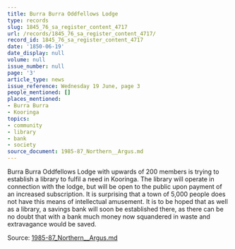 ```yaml
---
title: Burra Burra Oddfellows Lodge
type: records
slug: 1845_76_sa_register_content_4717
url: /records/1845_76_sa_register_content_4717/
record_id: 1845_76_sa_register_content_4717
date: '1850-06-19'
date_display: null
volume: null
issue_number: null
page: '3'
article_type: news
issue_reference: Wednesday 19 June, page 3
people_mentioned: []
places_mentioned:
- Burra Burra
- Kooringa
topics:
- community
- library
- bank
- society
source_document: 1985-87_Northern__Argus.md
---
```


Burra Burra Oddfellows Lodge with upwards of 200 members is trying to establish a library to fulfil a need in Kooringa.  The library will operate in connection with the lodge, but will be open to the public upon payment of an increased subscription.  It is surprising that a town of 5,000 people does not have this means of intellectual amusement.  It is to be hoped that as well as a library, a savings bank will soon be established there, as there can be no doubt that with a bank much money now squandered in waste and extravagance would be saved.

Source: [1985-87_Northern__Argus.md](/downloads/markdown/1985-87_Northern__Argus.md)
